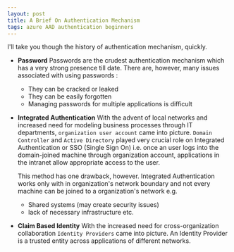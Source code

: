 ```yaml
---
layout: post
title: A Brief On Authentication Mechanism
tags: azure AAD authentication beginners
---
```


I'll take you though the history of authentication mechanism, quickly.

- **Password**
	Passwords are the crudest authentication mechanism which has a very strong presence till date. There are, however, many issues associated with using passwords : 

	- They can be cracked or leaked
	- They can be easily forgotten
	- Managing passwords for multiple applications is difficult

- **Integrated Authentication**
	With the advent of local networks and increased need for modeling business processes through IT departments, `organization user account` came into picture. `Domain Controller` and `Active Directory` played very crucial role on Integrated Authentication or SSO (Single Sign On) i.e. once an user logs into the domain-joined machine through organization account, applications in the intranet allow appropriate access to the user.

	This method has one drawback, however. Integrated Authentication works only with in organization's network boundary and not every machine can be joined to a organization's network e.g. 
	- Shared systems (may create security issues)
	- lack of necessary infrastructure etc.
	
- **Claim Based Identity**
	With the increased need for cross-organization collaboration `Identity Providers` came into picture. An Identity Provider is a trusted entity across applications of different networks.
